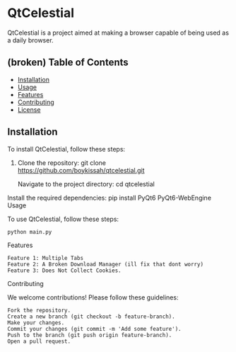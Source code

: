 # QtCelestial

QtCelestial is a project aimed at making a browser capable of being used as a daily browser.

##  (broken) Table of Contents

- [Installation](#installation)
- [Usage](#usage)
- [Features](#features)
- [Contributing](#contributing)
- [License](#license)

## Installation

To install QtCelestial, follow these steps:

1. Clone the repository:
   git clone https://github.com/boykissah/qtcelestial.git

    Navigate to the project directory:
    cd qtcelestial

Install the required dependencies:
  pip install PyQt6 PyQt6-WebEngine
Usage

To use QtCelestial, follow these steps:

    python main.py
Features

    Feature 1: Multiple Tabs
    Feature 2: A Broken Download Manager (ill fix that dont worry)
    Feature 3: Does Not Collect Cookies.

Contributing

We welcome contributions! Please follow these guidelines:

    Fork the repository.
    Create a new branch (git checkout -b feature-branch).
    Make your changes.
    Commit your changes (git commit -m 'Add some feature').
    Push to the branch (git push origin feature-branch).
    Open a pull request.
